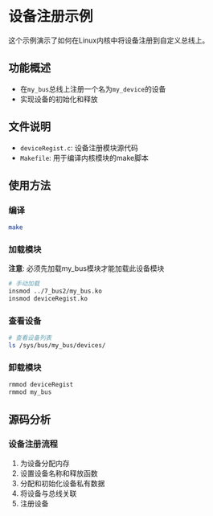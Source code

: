 # 设备注册示例

这个示例演示了如何在Linux内核中将设备注册到自定义总线上。

## 功能概述

- 在`my_bus`总线上注册一个名为`my_device`的设备
- 实现设备的初始化和释放

## 文件说明

- `deviceRegist.c`: 设备注册模块源代码
- `Makefile`: 用于编译内核模块的make脚本

## 使用方法

### 编译

```bash
make
```

### 加载模块

**注意**: 必须先加载my_bus模块才能加载此设备模块

```bash
# 手动加载
insmod ../7_bus2/my_bus.ko
insmod deviceRegist.ko
```

### 查看设备

```bash
# 查看设备列表
ls /sys/bus/my_bus/devices/
```

### 卸载模块

```bash
rmmod deviceRegist
rmmod my_bus
```

## 源码分析

### 设备注册流程

1. 为设备分配内存
2. 设置设备名称和释放函数
3. 分配和初始化设备私有数据
4. 将设备与总线关联
5. 注册设备 
